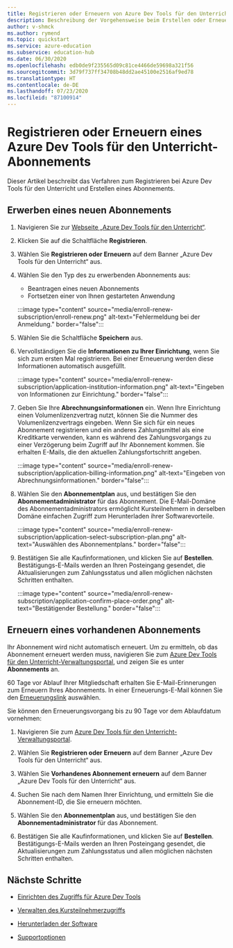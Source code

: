 ```yaml
---
title: Registrieren oder Erneuern von Azure Dev Tools für den Unterricht
description: Beschreibung der Vorgehensweise beim Erstellen oder Erneuern eines Azure Dev-Abonnements.
author: v-shmck
ms.author: rymend
ms.topic: quickstart
ms.service: azure-education
ms.subservice: education-hub
ms.date: 06/30/2020
ms.openlocfilehash: edb0de9f235565d09c81ce4466de59698a321f56
ms.sourcegitcommit: 3d79f737ff34708b48dd2ae45100e2516af9ed78
ms.translationtype: HT
ms.contentlocale: de-DE
ms.lasthandoff: 07/23/2020
ms.locfileid: "87100914"
---
```

# <a name="enroll-or-renew-an-azure-dev-tools-for-teaching-subscription"></a>Registrieren oder Erneuern eines Azure Dev Tools für den Unterricht-Abonnements

Dieser Artikel beschreibt das Verfahren zum Registrieren bei Azure Dev Tools für den Unterricht und Erstellen eines Abonnements.

## <a name="purchase-a-new-subscription"></a>Erwerben eines neuen Abonnements

1. Navigieren Sie zur [Webseite „Azure Dev Tools für den Unterricht“](https://azure.microsoft.com/education/institutions/).
1. Klicken Sie auf die Schaltfläche **Registrieren**. 
1. Wählen Sie **Registrieren oder Erneuern** auf dem Banner „Azure Dev Tools für den Unterricht“ aus.
1. Wählen Sie den Typ des zu erwerbenden Abonnements aus:
    - Beantragen eines neuen Abonnements
    - Fortsetzen einer von Ihnen gestarteten Anwendung
 
    :::image type="content" source="media/enroll-renew-subscription/enroll-renew.png" alt-text="Fehlermeldung bei der Anmeldung." border="false":::

1. Wählen Sie die Schaltfläche **Speichern** aus.

1. Vervollständigen Sie die **Informationen zu Ihrer Einrichtung**, wenn Sie sich zum ersten Mal registrieren. Bei einer Erneuerung werden diese Informationen automatisch ausgefüllt.

    :::image type="content" source="media/enroll-renew-subscription/application-institution-information.png" alt-text="Eingeben von Informationen zur Einrichtung." border="false":::
    
1. Geben Sie Ihre **Abrechnungsinformationen** ein. Wenn Ihre Einrichtung einen Volumenlizenzvertrag nutzt, können Sie die Nummer des Volumenlizenzvertrags eingeben. Wenn Sie sich für ein neues Abonnement registrieren und ein anderes Zahlungsmittel als eine Kreditkarte verwenden, kann es während des Zahlungsvorgangs zu einer Verzögerung beim Zugriff auf Ihr Abonnement kommen. Sie erhalten E-Mails, die den aktuellen Zahlungsfortschritt angeben.

    :::image type="content" source="media/enroll-renew-subscription/application-billing-information.png" alt-text="Eingeben von Abrechnungsinformationen." border="false":::
    
1. Wählen Sie den **Abonnementplan** aus, und bestätigen Sie den **Abonnementadministrator** für das Abonnement. Die E-Mail-Domäne des Abonnementadministrators ermöglicht Kursteilnehmern in derselben Domäne einfachen Zugriff zum Herunterladen ihrer Softwarevorteile.

    :::image type="content" source="media/enroll-renew-subscription/application-select-subscription-plan.png" alt-text="Auswählen des Abonnementplans." border="false":::
    
1. Bestätigen Sie alle Kaufinformationen, und klicken Sie auf **Bestellen**. Bestätigungs-E-Mails werden an Ihren Posteingang gesendet, die Aktualisierungen zum Zahlungsstatus und allen möglichen nächsten Schritten enthalten.

    :::image type="content" source="media/enroll-renew-subscription/application-confirm-place-order.png" alt-text="Bestätigender Bestellung." border="false":::

## <a name="renew-an-existing-subscription"></a>Erneuern eines vorhandenen Abonnements

Ihr Abonnement wird nicht automatisch erneuert. Um zu ermitteln, ob das Abonnement erneuert werden muss, navigieren Sie zum [Azure Dev Tools für den Unterricht-Verwaltungsportal](https://portal.azureforeducation.microsoft.com/), und zeigen Sie es unter **Abonnements** an.

60 Tage vor Ablauf Ihrer Mitgliedschaft erhalten Sie E-Mail-Erinnerungen zum Erneuern Ihres Abonnements. In einer Erneuerungs-E-Mail können Sie den [Erneuerungslink](https://portal.azureforeducation.microsoft.com/) auswählen.

Sie können den Erneuerungsvorgang bis zu 90 Tage vor dem Ablaufdatum vornehmen:

1. Navigieren Sie zum [Azure Dev Tools für den Unterricht-Verwaltungsportal](https://portal.azureforeducation.microsoft.com/).

1. Wählen Sie **Registrieren oder Erneuern** auf dem Banner „Azure Dev Tools für den Unterricht“ aus.

1. Wählen Sie **Vorhandenes Abonnement erneuern** auf dem Banner „Azure Dev Tools für den Unterricht“ aus.

1. Suchen Sie nach dem Namen Ihrer Einrichtung, und ermitteln Sie die Abonnement-ID, die Sie erneuern möchten.

1. Wählen Sie den **Abonnementplan** aus, und bestätigen Sie den **Abonnementadministrator** für das Abonnement.

1. Bestätigen Sie alle Kaufinformationen, und klicken Sie auf **Bestellen**. Bestätigungs-E-Mails werden an Ihren Posteingang gesendet, die Aktualisierungen zum Zahlungsstatus und allen möglichen nächsten Schritten enthalten.


## <a name="next-steps"></a>Nächste Schritte   

- [Einrichten des Zugriffs für Azure Dev Tools](set-up-access.md)

- [Verwalten des Kursteilnehmerzugriffs](manage-students.md)

- [Herunterladen der Software](download-software.md)

- [Supportoptionen](program-support.md)
